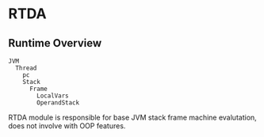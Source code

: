 # RTDA
## Runtime Overview
```
JVM
  Thread
    pc
    Stack
      Frame
        LocalVars
        OperandStack
```

RTDA module is responsible for base JVM stack frame machine evalutation, does not involve with OOP features.
